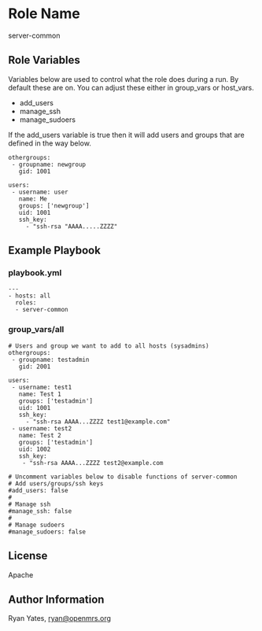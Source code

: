 Role Name
========

server-common

Role Variables
--------------

Variables below are used to control what the role does during a run.  By default these are on.  You can adjust these either in group_vars or host_vars.
- add_users
- manage_ssh
- manage_sudoers

If the add_users variable is true then it will add users and groups that are defined in the way below.
```
othergroups:
 - groupname: newgroup
   gid: 1001

users:
 - username: user
   name: Me
   groups: ['newgroup']
   uid: 1001
   ssh_key:
     - "ssh-rsa "AAAA.....ZZZZ"
```

Example Playbook
-------------------------
### playbook.yml
```
---
- hosts: all
  roles:
  - server-common

```

### group_vars/all
```
# Users and group we want to add to all hosts (sysadmins)
othergroups:
 - groupname: testadmin
   gid: 2001

users:
 - username: test1
   name: Test 1
   groups: ['testadmin']
   uid: 1001
   ssh_key:
     - "ssh-rsa AAAA...ZZZZ test1@example.com"
 - username: test2
   name: Test 2
   groups: ['testadmin']
   uid: 1002
   ssh_key:
    - "ssh-rsa AAAA...ZZZZ test2@example.com

# Uncomment variables below to disable functions of server-common
# Add users/groups/ssh keys
#add_users: false
#
# Manage ssh
#manage_ssh: false
#
# Manage sudoers
#manage_sudoers: false
```

License
-------

Apache

Author Information
------------------

Ryan Yates, ryan@openmrs.org
